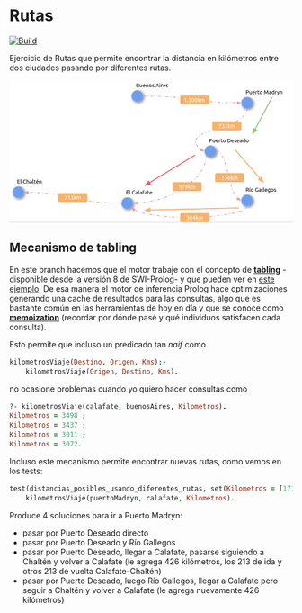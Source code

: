 
# Rutas

[![Build](https://github.com/pdep-utn/eg-rutas-prolog/actions/workflows/workflow.yml/badge.svg?branch=tabling)](https://github.com/pdep-utn/eg-rutas-prolog/actions/workflows/workflow.yml)

Ejercicio de Rutas que permite encontrar la distancia en kilómetros entre dos ciudades pasando por diferentes rutas.

![image](images/rutas.png)

## Mecanismo de tabling

En este branch hacemos que el motor trabaje con el concepto de [**tabling**](https://www.swi-prolog.org/pldoc/man?section=tabling) -disponible desde la versión 8 de SWI-Prolog- y que pueden ver en [este ejemplo](https://www.swi-prolog.org/pldoc/man?section=tabling-non-termination). De esa manera el motor de inferencia Prolog hace optimizaciones generando una cache de resultados para las consultas, algo que es bastante común en las herramientas de hoy en día y que se conoce como [**memoization**](https://en.wikipedia.org/wiki/Memoization) (recordar por dónde pasé y qué individuos satisfacen cada consulta).

Esto permite que incluso un predicado tan _naif_ como

```prolog
kilometrosViaje(Destino, Origen, Kms):-
    kilometrosViaje(Origen, Destino, Kms).
```

no ocasione problemas cuando yo quiero hacer consultas como

```prolog
?- kilometrosViaje(calafate, buenosAires, Kilometros).
Kilometros = 3498 ;
Kilometros = 3437 ;
Kilometros = 3011 ;
Kilometros = 3072.
```

Incluso este mecanismo permite encontrar nuevas rutas, como vemos en los tests:

```prolog
test(distancias_posibles_usando_diferentes_rutas, set(Kilometros = [1711, 1772, 2137, 2198])):-
    kilometrosViaje(puertoMadryn, calafate, Kilometros).
```

Produce 4 soluciones para ir a Puerto Madryn:

- pasar por Puerto Deseado directo
- pasar por Puerto Deseado y Río Gallegos
- pasar por Puerto Deseado, llegar a Calafate, pasarse siguiendo a Chaltén y volver a Calafate (le agrega 426 kilómetros, los 213 de ida y otros 213 de vuelta Calafate-Chaltén)
- pasar por Puerto Deseado, luego Río Gallegos, llegar a Calafate pero seguir a Chaltén y volver a Calafate (le agrega nuevamente 426 kilómetros)
